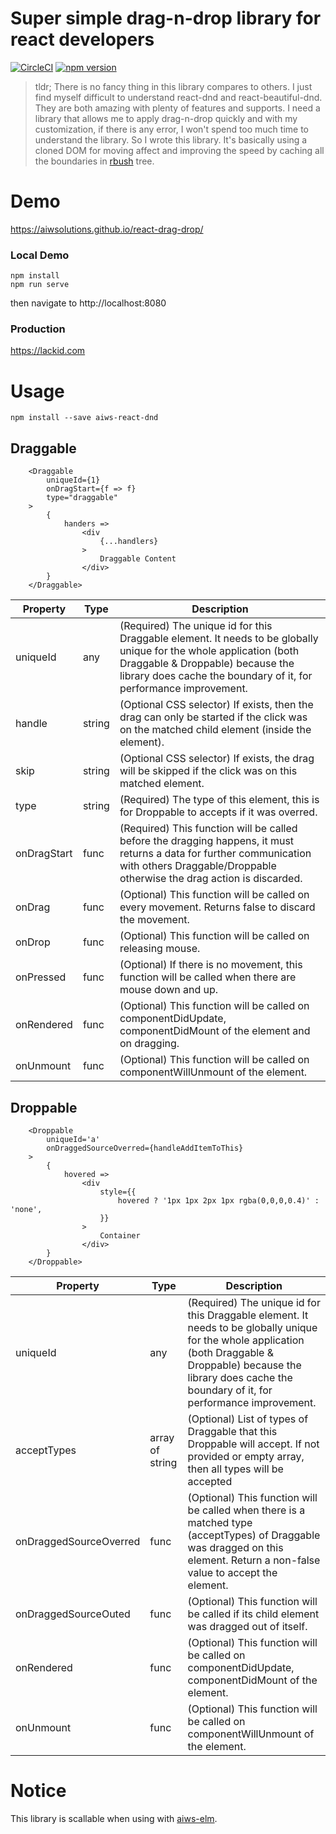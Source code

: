 # Super simple drag-n-drop library for react developers

[![CircleCI](https://circleci.com/gh/aiwsolutions/react-drag-drop/tree/master.svg?style=svg&circle-token=b30651548758edc5e3f4ffad6b8f3099a805de9e)](https://circleci.com/gh/aiwsolutions/react-drag-drop/tree/master)
[![npm version](https://badge.fury.io/js/aiws-react-dnd.svg)](https://badge.fury.io/js/aiws-react-dnd)

> tldr; 
> There is no fancy thing in this library compares to others. I just find myself difficult to understand react-dnd and 
> react-beautiful-dnd. They are both amazing with plenty of features and supports. I need a library that allows me to
> apply drag-n-drop quickly and with my customization, if there is any error, I won't spend too much time to understand
> the library. So I wrote this library. It's basically using a cloned DOM for moving affect and improving the speed by 
> caching all the boundaries in [rbush](https://github.com/mourner/rbush) tree.

# Demo
https://aiwsolutions.github.io/react-drag-drop/

### Local Demo
```
npm install
npm run serve
```
then navigate to http://localhost:8080

### Production
https://lackid.com

# Usage

```
npm install --save aiws-react-dnd
```

## Draggable
```
    <Draggable
        uniqueId={1}
        onDragStart={f => f}
        type="draggable"
    >
        {
            handers =>
                <div
                    {...handlers}
                >
                    Draggable Content
                </div>
        }
    </Draggable>
```
Property | Type | Description
-------- | ---- | -----------
uniqueId | any | (Required) The unique id for this Draggable element. It needs to be globally unique for the whole application (both Draggable & Droppable) because the library does cache the boundary of it, for performance improvement.
handle | string | (Optional CSS selector) If exists, then the drag can only be started if the click was on the matched child element (inside the element).
skip | string | (Optional CSS selector) If exists, the drag will be skipped if the click was on this matched element.
type | string | (Required) The type of this element, this is for Droppable to accepts if it was overred.
onDragStart | func | (Required) This function will be called before the dragging happens, it must returns a data for further communication with others Draggable/Droppable otherwise the drag action is discarded.
onDrag | func | (Optional) This function will be called on every movement. Returns false to discard the movement.
onDrop | func | (Optional) This function will be called on releasing mouse.
onPressed | func | (Optional) If there is no movement, this function will be called when there are mouse down and up.
onRendered | func | (Optional) This function will be called on componentDidUpdate, componentDidMount of the element and on dragging.
onUnmount | func | (Optional) This function will be called on componentWillUnmount of the element.

## Droppable
```
    <Droppable
        uniqueId='a'
        onDraggedSourceOverred={handleAddItemToThis}
    >
        {
            hovered =>
                <div
                    style={{
                        hovered ? '1px 1px 2px 1px rgba(0,0,0,0.4)' : 'none',
                    }}
                >
                    Container
                </div>
        }
    </Droppable>
```

Property | Type | Description
-------- | ---- | -----------
uniqueId | any | (Required) The unique id for this Draggable element. It needs to be globally unique for the whole application (both Draggable & Droppable) because the library does cache the boundary of it, for performance improvement.
acceptTypes | array of string | (Optional) List of types of Draggable that this Droppable will accept. If not provided or empty array, then all types will be accepted
onDraggedSourceOverred | func | (Optional) This function will be called when there is a matched type (acceptTypes) of Draggable was dragged on this element. Return a non-false value to accept the element.
onDraggedSourceOuted | func | (Optional) This function will be called if its child element was dragged out of itself.
onRendered | func | (Optional) This function will be called on componentDidUpdate, componentDidMount of the element.
onUnmount | func | (Optional) This function will be called on componentWillUnmount of the element.

# Notice
This library is scallable when using with [aiws-elm](https://github.com/aiwsolutions/aiws-elm).